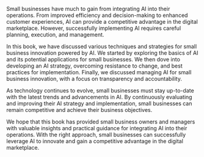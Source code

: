 
Small businesses have much to gain from integrating AI into their operations. From improved efficiency and decision-making to enhanced customer experiences, AI can provide a competitive advantage in the digital marketplace. However, successfully implementing AI requires careful planning, execution, and management.

In this book, we have discussed various techniques and strategies for small business innovation powered by AI. We started by exploring the basics of AI and its potential applications for small businesses. We then dove into developing an AI strategy, overcoming resistance to change, and best practices for implementation. Finally, we discussed managing AI for small business innovation, with a focus on transparency and accountability.

As technology continues to evolve, small businesses must stay up-to-date with the latest trends and advancements in AI. By continuously evaluating and improving their AI strategy and implementation, small businesses can remain competitive and achieve their business objectives.

We hope that this book has provided small business owners and managers with valuable insights and practical guidance for integrating AI into their operations. With the right approach, small businesses can successfully leverage AI to innovate and gain a competitive advantage in the digital marketplace.
